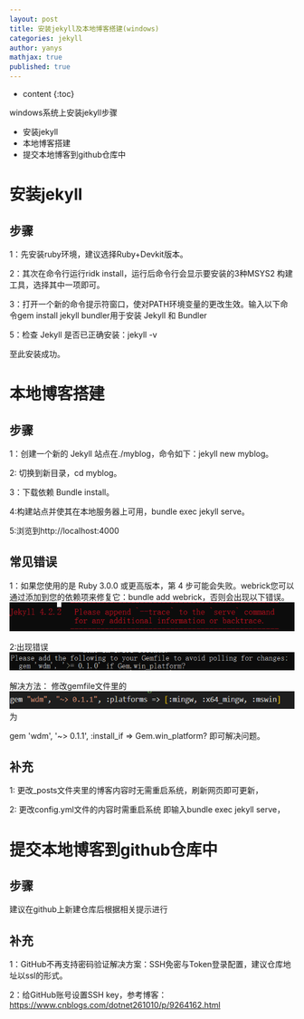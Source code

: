 ```yaml
---
layout: post
title: 安装jekyll及本地博客搭建(windows)
categories: jekyll
author: yanys
mathjax: true
published: true
---
```


* content
{:toc}

windows系统上安装jekyll步骤

- 安装jekyll
- 本地博客搭建
- 提交本地博客到github仓库中




# 安装jekyll

## 步骤
1：先安装ruby环境，建议选择Ruby+Devkit版本。

2：其次在命令行运行ridk install，运行后命令行会显示要安装的3种MSYS2 构建工具，选择其中一项即可。

3：打开一个新的命令提示符窗口，使对PATH环境变量的更改生效。输入以下命令gem install jekyll bundler用于安装 Jekyll 和 Bundler

5：检查 Jekyll 是否已正确安装：jekyll -v

至此安装成功。

# 本地博客搭建

## 步骤
1：创建一个新的 Jekyll 站点在./myblog，命令如下：jekyll new myblog。

2: 切换到新目录，cd myblog。

3：下载依赖 Bundle install。

4:构建站点并使其在本地服务器上可用，bundle exec jekyll serve。

5:浏览到http://localhost:4000

## 常见错误
1：如果您使用的是 Ruby 3.0.0 或更高版本，第 4 步可能会失败。webrick您可以通过添加到您的依赖项来修复它：bundle add webrick，否则会出现以下错误。
![](/pictures/1.png)

2:出现错误![](/pictures/2.png)

解决方法：
修改gemfile文件里的![](/pictures/3.png)为

gem 'wdm', '~> 0.1.1', :install_if => Gem.win_platform?
即可解决问题。

## 补充
 1: 更改_posts文件夹里的博客内容时无需重启系统，刷新网页即可更新，

 2: 更改config.yml文件的内容时需重启系统 即输入bundle exec jekyll serve，



# 提交本地博客到github仓库中

## 步骤
建议在github上新建仓库后根据相关提示进行

## 补充
1：GitHub不再支持密码验证解决方案：SSH免密与Token登录配置，建议仓库地址以ssl的形式。

2：给GitHub账号设置SSH key，参考博客：
https://www.cnblogs.com/dotnet261010/p/9264162.html

